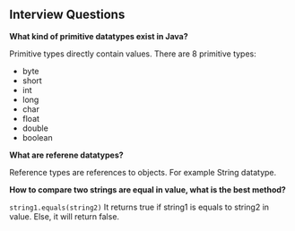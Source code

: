 ## Interview Questions

**What kind of primitive datatypes exist in Java?**

Primitive types directly contain values. There are 8 primitive types:
- byte
- short
- int
- long
- char
- float
- double
- boolean

**What are referene datatypes?**

Reference types are references to objects. For example String datatype.

**How to compare two strings are equal in value, what is the best method?**

`string1.equals(string2)` It returns true if string1 is equals to string2 in value. Else, it will return false.
